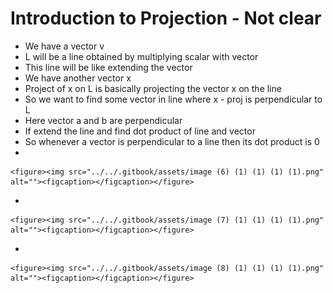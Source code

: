 # Introduction to Projection - Not clear

* We have a vector v
* L will be a line obtained by multiplying scalar with vector
* This line will be like extending the vector
* We have another vector x
* Project of x on L is basically projecting the vector x on the line
* So we want to find some vector in line where x - proj is perpendicular to L
* Here vector a and b are perpendicular
* If extend the line and find dot product of line and vector
* So whenever a vector is perpendicular to a line then its dot product is 0
*

    <figure><img src="../../.gitbook/assets/image (6) (1) (1) (1) (1).png" alt=""><figcaption></figcaption></figure>
*

    <figure><img src="../../.gitbook/assets/image (7) (1) (1) (1) (1).png" alt=""><figcaption></figcaption></figure>
*

    <figure><img src="../../.gitbook/assets/image (8) (1) (1) (1) (1).png" alt=""><figcaption></figcaption></figure>
